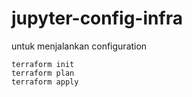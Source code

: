 # jupyter-config-infra

untuk menjalankan configuration 

```
terraform init
terraform plan
terraform apply
```
